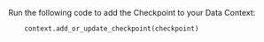 Run the following code to add the Checkpoint to your Data Context:

```python title="Python" 
    context.add_or_update_checkpoint(checkpoint)
```
